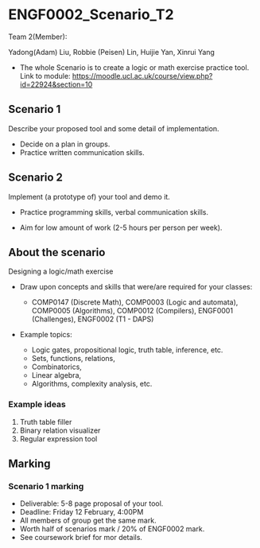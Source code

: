 # ENGF0002_Scenario_T2

Team 2(Member): 

Yadong(Adam) Liu, Robbie (Peisen) Lin, Huijie Yan, Xinrui Yang

* The whole Scenario is to create a logic or math exercise practice tool.
Link to module: https://moodle.ucl.ac.uk/course/view.php?id=22924&section=10

## Scenario 1

Describe your proposed tool and some detail of implementation.

* Decide on a plan in groups.
* Practice written communication skills.

## Scenario 2

Implement (a prototype of) your tool and demo it.
* Practice programming skills, verbal communication skills.

* Aim for low amount of work (2-5 hours per person per week).

## About the scenario

Designing a logic/math exercise

* Draw upon concepts and skills that were/are required for your classes:
	* COMP0147 (Discrete Math), COMP0003 (Logic and automata), COMP0005 (Algorithms), COMP0012 (Compilers), ENGF0001 (Challenges), ENGF0002 (T1 - DAPS)

* Example topics:
	- Logic gates, propositional logic, truth table, inference, etc.
	- Sets, functions, relations,
	- Combinatorics,
	- Linear algebra,
	- Algorithms, complexity analysis, etc.

### Example ideas

1. Truth table filler
2. Binary relation visualizer
3. Regular expression tool

## Marking

### Scenario 1 marking

* Deliverable: 5-8 page proposal of your tool.
* Deadline: Friday 12 February, 4:00PM
* All members of group get the same mark.
* Worth half of scenarios mark / 20% of ENGF0002 mark.
* See coursework brief for mor details.
